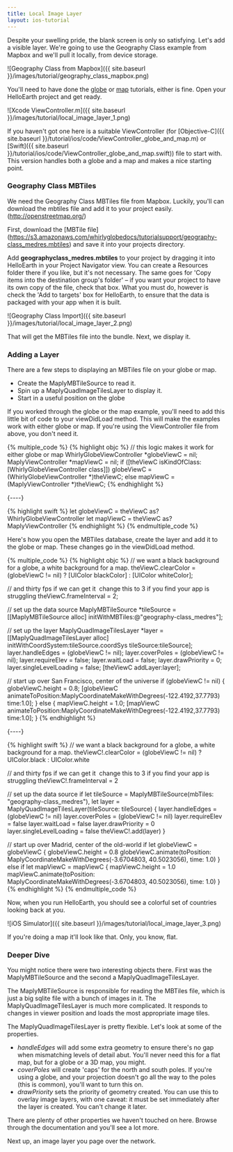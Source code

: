 ```yaml
---
title: Local Image Layer
layout: ios-tutorial
---
```


Despite your swelling pride, the blank screen is only so satisfying. Let's add a visible layer.  We're going to use the Geography Class example from Mapbox and we'll pull it locally, from device storage.

![Geography Class from Mapbox]({{ site.baseurl }}/images/tutorial/geography_class_mapbox.png)

You'll need to have done the [globe](your_first_globe.html) or [map](your_first_map.html) tutorials, either is fine.  Open your HelloEarth project and get ready.

![Xcode ViewController.m]({{ site.baseurl }}/images/tutorial/local_image_layer_1.png)

If you haven't got one here is a suitable ViewController (for [Objective-C]({{ site.baseurl }}/tutorial/ios/code/ViewController_globe_and_map.m) or [Swift]({{ site.baseurl }}/tutorial/ios/code/ViewController_globe_and_map.swift)) file to start with.  This version handles both a globe and a map and makes a nice starting point.
                                           
### Geography Class MBTiles

We need the Geography Class MBTiles file from Mapbox.  Luckily, you'll can download the mbtiles file and add it to your project easily. (http://openstreetmap.org/)

First, download the [MBTile file] (https://s3.amazonaws.com/whirlyglobedocs/tutorialsupport/geography-class_medres.mbtiles) and save it into your projects directory. 

Add **geography­class_medres.mbtiles** to your project by dragging it into HelloEarth in your Project Navigator view. You can create a Resources folder there if you like, but it's not necessary. The same goes for 'Copy items into the destination group's folder' – if you want your project to have its own copy of the file, check that box. What you must do, however is check the 'Add to targets' box for HelloEarth, to ensure that the data is packaged with your app when it is built.

![Geography Class Import]({{ site.baseurl }}/images/tutorial/local_image_layer_2.png)

That will get the MBTiles file into the bundle.  Next, we display it.

### Adding a Layer

There are a few steps to displaying an MBTiles file on your globe or map.

- Create the MaplyMBTileSource to read it.
- Spin up a MaplyQuadImageTilesLayer to display it.
- Start in a useful position on the globe

If you worked through the globe or the map example, you'll need to add this little bit of code to your viewDidLoad method.  This will make the examples work with either globe or map.  If you're using the ViewController file from above, you don't need it.

{% multiple_code %}
  {% highlight objc %}
// this logic makes it work for either globe or map
WhirlyGlobeViewController *globeViewC = nil;
MaplyViewController *mapViewC = nil;
if ([theViewC isKindOfClass:[WhirlyGlobeViewController class]])
    globeViewC = (WhirlyGlobeViewController *)theViewC;
else
    mapViewC = (MaplyViewController *)theViewC;
  {% endhighlight %}

  {----}

  {% highlight swift %}
let globeViewC = theViewC as? WhirlyGlobeViewController
let mapViewC = theViewC as? MaplyViewController
  {% endhighlight %}
{% endmultiple_code %}

Here's how you open the MBTiles database, create the layer and add it to the globe or map.  These changes go in the viewDidLoad method.

{% multiple_code %}
  {% highlight objc %}
// we want a black background for a globe, a white background for a map.
theViewC.clearColor = (globeViewC != nil) ? [UIColor blackColor] : [UIColor whiteColor];

// and thirty fps if we can get it ­ change this to 3 if you find your app is struggling
theViewC.frameInterval = 2;

// set up the data source
MaplyMBTileSource *tileSource = 
    [[MaplyMBTileSource alloc] initWithMBTiles:@"geography-class_medres"];

// set up the layer
MaplyQuadImageTilesLayer *layer = 
    [[MaplyQuadImageTilesLayer alloc] initWithCoordSystem:tileSource.coordSys 
                                      tileSource:tileSource];
layer.handleEdges = (globeViewC != nil);
layer.coverPoles = (globeViewC != nil);
layer.requireElev = false;
layer.waitLoad = false;
layer.drawPriority = 0;
layer.singleLevelLoading = false;
[theViewC addLayer:layer];

// start up over San Francisco, center of the universe
if (globeViewC != nil) {
    globeViewC.height = 0.8;
    [globeViewC animateToPosition:MaplyCoordinateMakeWithDegrees(-122.4192,37.7793)
                time:1.0];
} else {
    mapViewC.height = 1.0;
    [mapViewC animateToPosition:MaplyCoordinateMakeWithDegrees(-122.4192,37.7793)
            time:1.0];
}
  {% endhighlight %}

  {----}

  {% highlight swift %}
// we want a black background for a globe, a white background for a map.
theViewC!.clearColor = (globeViewC != nil) ? UIColor.black : UIColor.white

// and thirty fps if we can get it ­ change this to 3 if you find your app is struggling
theViewC!.frameInterval = 2

// set up the data source
if let tileSource = MaplyMBTileSource(mbTiles: "geography-class_medres"),
       let layer = MaplyQuadImageTilesLayer(tileSource: tileSource) {
    layer.handleEdges = (globeViewC != nil)
    layer.coverPoles = (globeViewC != nil)
    layer.requireElev = false
    layer.waitLoad = false
    layer.drawPriority = 0
    layer.singleLevelLoading = false
    theViewC!.add(layer)
}

// start up over Madrid, center of the old-world
if let globeViewC = globeViewC {
    globeViewC.height = 0.8
    globeViewC.animate(toPosition: MaplyCoordinateMakeWithDegrees(-3.6704803, 40.5023056), time: 1.0)
}
else if let mapViewC = mapViewC {
    mapViewC.height = 1.0
    mapViewC.animate(toPosition: MaplyCoordinateMakeWithDegrees(-3.6704803, 40.5023056), time: 1.0)
}
  {% endhighlight %}
{% endmultiple_code %}


Now, when you run HelloEarth, you should see a colorful set of countries looking back at you.

![iOS Simulator]({{ site.baseurl }}/images/tutorial/local_image_layer_3.png)

If you're doing a map it'll look like that.  Only, you know, flat.

### Deeper Dive

You might notice there were two interesting objects there.  First was the MaplyMBTileSource and the second a MaplyQuadImageTilesLayer.

The MaplyMBTileSource is responsible for reading the MBTiles file, which is just a big sqlite file with a bunch of images in it.  The MaplyQuadImageTilesLayer is much more complicated.  It responds to changes in viewer position and loads the most appropriate image tiles.

The MaplyQuadImageTilesLayer is pretty flexible.  Let's look at some of the properties.

- _handleEdges_ will add some extra geometry to ensure there's no gap when mismatching levels of detail abut. You'll never need this for a flat map, but for a globe or a 3D map, you might.
- _coverPoles_ will create 'caps' for the north and south poles. If you're using a globe, and your projection doesn't go all the way to the poles (this is common), you'll want to turn this on.
- _drawPriority_ sets the priority of geometry created.  You can use this to overlay image layers, with one caveat: it must be set immediately after the layer is created. You can't change it later.

There are plenty of other properties we haven't touched on here.  Browse through the documentation and you'll see a lot more.

Next up, an image layer you page over the network.
